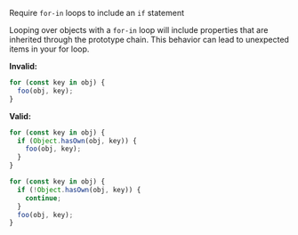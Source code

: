 Require `for-in` loops to include an `if` statement

Looping over objects with a `for-in` loop will include properties that are
inherited through the prototype chain. This behavior can lead to unexpected
items in your for loop.

**Invalid:**

```typescript
for (const key in obj) {
  foo(obj, key);
}
```

**Valid:**

```typescript
for (const key in obj) {
  if (Object.hasOwn(obj, key)) {
    foo(obj, key);
  }
}
```

```typescript
for (const key in obj) {
  if (!Object.hasOwn(obj, key)) {
    continue;
  }
  foo(obj, key);
}
```
